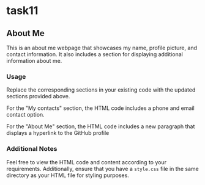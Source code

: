 # task11

## About Me

This is an about me webpage that showcases my name, profile picture, and contact information. It also includes a section for displaying additional information about me.

### Usage

Replace the corresponding sections in your existing code with the updated sections provided above.

For the "My contacts" section, the HTML code includes a phone and email contact option.

For the "About Me" section, the HTML code includes a new paragraph that displays a hyperlink to the GitHub profile

### Additional Notes

Feel free to view the HTML code and content according to your requirements. Additionally, ensure that you have a `style.css` file in the same directory as your HTML file for styling purposes.
